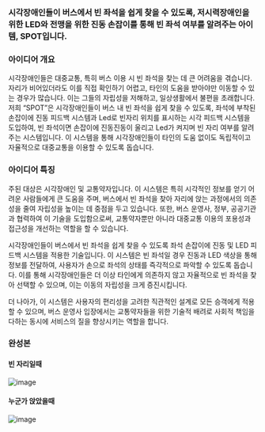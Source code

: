 ### 시각장애인들이 버스에서 빈 좌석을 쉽게 찾을 수 있도록, 저시력장애인을 위한 LED와 전맹을 위한 진동 손잡이를 통해 빈 좌석 여부를 알려주는 아이템, SPOT입니다.


### 아이디어 개요
 시각장애인들은 대중교통, 특히 버스 이용 시 빈 좌석을 찾는 데 큰 어려움을 겪습니다. 자리가 비어있더라도 이를 직접 확인하기 어렵고, 타인의 도움을 받아야만 이동할 수 있는 경우가 많습니다. 이는 그들의 자립성을 저해하고, 일상생활에서 불편을 초래합니다. 저희 “SPOT”은 시각장애인들이 버스 내 빈 좌석을 쉽게 찾을 수 있도록, 좌석에 부착된 손잡이에 진동 피드백 시스템과 Led로 빈자리 위치를 표시하는 시각 피드백 시스템을 도입하여, 빈 좌석이면 손잡이에 진동진동이 울리고 Led가 켜지며 빈 자리 여부를 알려주는 시스템입니다. 이 시스템을 통해 시각장애인들이 타인의 도움 없이도 독립적이고 자율적으로 대중교통을 이용할 수 있도록 돕습니다.

### 아이디어 특징
 주된 대상은 시각장애인 및 교통약자입니다. 이 시스템은 특히 시각적인 정보를 얻기 어려운 사람들에게 큰 도움을 주며, 버스에서 빈 좌석을 찾아 자리에 앉는 과정에서의 의존성을 줄여 자립성을 높이는 데 중점을 두고 있습니다. 또한, 버스 운영사, 정부, 공공기관과 협력하여 이 기술을 도입함으로써, 교통약자뿐만 아니라 대중교통 이용의 포용성과 접근성을 개선하는 역할을 할 수 있습니다.

 시각장애인들이 버스에서 빈 좌석을 쉽게 찾을 수 있도록 좌석 손잡이에 진동 및 LED 피드백 시스템을 적용한 기술입니다. 이 시스템은 빈 좌석일 경우 진동과 LED 색상을 통해 정보를 전달하여, 사용자가 손으로 좌석의 상태를 즉각적으로 파악할 수 있도록 돕습니다. 이를 통해 시각장애인들은 더 이상 타인에게 의존하지 않고 자율적으로 빈 좌석을 찾아 선택할 수 있으며, 이는 이동의 자립성을 크게 증진시킵니다.

 더 나아가, 이 시스템은 사용자의 편리성을 고려한 직관적인 설계로 모든 승객에게 적용할 수 있으며, 버스 운영사 입장에서는 교통약자들을 위한 기술적 배려로 사회적 책임을 다하는 동시에 서비스의 질을 향상시키는 역할을 합니다.

### 완성본
#### 빈 자리일때 
![image](https://github.com/user-attachments/assets/bbd7eb8a-b885-40fc-b718-4e7a7913eab7)
#### 누군가 앉았을때 
![image](https://github.com/user-attachments/assets/25c581b5-4b90-4694-9004-a8354ecd8fc7)
